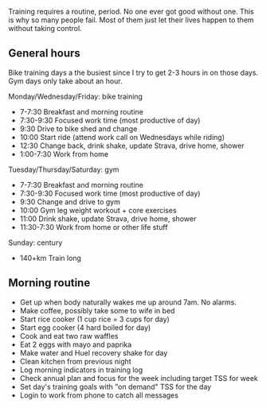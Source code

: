 Training requires a routine, period. No one ever got good without one. This is why so many people fail. Most of them just let their lives happen to them without taking control.
## General hours

Bike training days a the busiest since I try to get 2-3 hours in on those days. Gym days only take about an hour.

Monday/Wednesday/Friday: bike training

- 7-7:30 Breakfast and morning routine
- 7:30-9:30 Focused work time (most productive of day)
- 9:30 Drive to bike shed and change
- 10:00 Start ride (attend work call on Wednesdays while riding)
- 12:30 Change back, drink shake, update Strava, drive home, shower
- 1:00-7:30 Work from home

Tuesday/Thursday/Saturday: gym

- 7-7:30 Breakfast and morning routine
- 7:30-9:30 Focused work time (most productive of day)
- 9:30 Change and drive to gym
- 10:00 Gym leg weight workout + core exercises
- 11:00 Drink shake, update Strava, drive home, shower
- 11:30-7:30 Work from home or other life stuff

Sunday: century

- 140+km Train long
## Morning routine

- Get up when body naturally wakes me up around 7am. No alarms.
- Make coffee, possibly take some to wife in bed
- Start rice cooker (1 cup rice = 3 cups for day)
- Start egg cooker (4 hard boiled for day)
- Cook and eat two raw waffles
- Eat 2 eggs with mayo and paprika
- Make water and Huel recovery shake for day
- Clean kitchen from previous night
- Log morning indicators in training log
- Check annual plan and focus for the week including target TSS for week
- Set day's training goals with "on demand" TSS for the day
- Login to work from phone to catch all messages